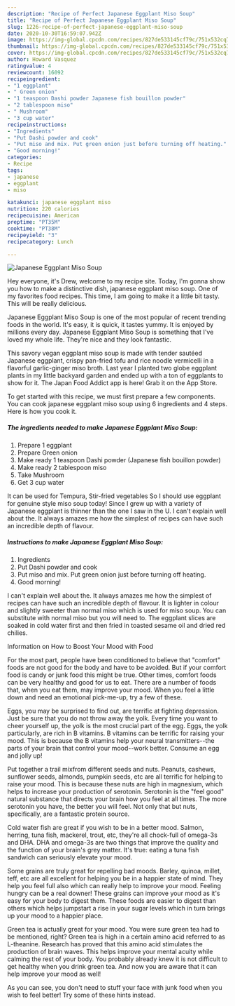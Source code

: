 ```yaml
---
description: "Recipe of Perfect Japanese Eggplant Miso Soup"
title: "Recipe of Perfect Japanese Eggplant Miso Soup"
slug: 1226-recipe-of-perfect-japanese-eggplant-miso-soup
date: 2020-10-30T16:59:07.942Z
image: https://img-global.cpcdn.com/recipes/827de533145cf79c/751x532cq70/japanese-eggplant-miso-soup-recipe-main-photo.jpg
thumbnail: https://img-global.cpcdn.com/recipes/827de533145cf79c/751x532cq70/japanese-eggplant-miso-soup-recipe-main-photo.jpg
cover: https://img-global.cpcdn.com/recipes/827de533145cf79c/751x532cq70/japanese-eggplant-miso-soup-recipe-main-photo.jpg
author: Howard Vasquez
ratingvalue: 4
reviewcount: 16092
recipeingredient:
- "1 eggplant"
- " Green onion"
- "1 teaspoon Dashi powder Japanese fish bouillon powder"
- "2 tablespoon miso"
- " Mushroom"
- "3 cup water"
recipeinstructions:
- "Ingredients"
- "Put Dashi powder and cook"
- "Put miso and mix. Put green onion just before turning off heating."
- "Good morning!"
categories:
- Recipe
tags:
- japanese
- eggplant
- miso

katakunci: japanese eggplant miso 
nutrition: 220 calories
recipecuisine: American
preptime: "PT35M"
cooktime: "PT38M"
recipeyield: "3"
recipecategory: Lunch

---
```



![Japanese Eggplant Miso Soup](https://img-global.cpcdn.com/recipes/827de533145cf79c/751x532cq70/japanese-eggplant-miso-soup-recipe-main-photo.jpg)

Hey everyone, it's Drew, welcome to my recipe site. Today, I'm gonna show you how to make a distinctive dish, japanese eggplant miso soup. One of my favorites food recipes. This time, I am going to make it a little bit tasty. This will be really delicious.

Japanese Eggplant Miso Soup is one of the most popular of recent trending foods in the world. It's easy, it is quick, it tastes yummy. It is enjoyed by millions every day. Japanese Eggplant Miso Soup is something that I've loved my whole life. They're nice and they look fantastic.

This savory vegan eggplant miso soup is made with tender sautéed Japanese eggplant, crispy pan-fried tofu and rice noodle vermicelli in a flavorful garlic-ginger miso broth. Last year I planted two globe eggplant plants in my little backyard garden and ended up with a ton of eggplants to show for it. The Japan Food Addict app is here! Grab it on the App Store.


To get started with this recipe, we must first prepare a few components. You can cook japanese eggplant miso soup using 6 ingredients and 4 steps. Here is how you cook it.

<!--inarticleads1-->

##### The ingredients needed to make Japanese Eggplant Miso Soup:

1. Prepare 1 eggplant
1. Prepare  Green onion
1. Make ready 1 teaspoon Dashi powder (Japanese fish bouillon powder)
1. Make ready 2 tablespoon miso
1. Take  Mushroom
1. Get 3 cup water


It can be used for Tempura, Stir-fried vegetables So I should use eggplant for genuine style miso soup today! Since I grew up with a variety of Japanese eggplant is thinner than the one I saw in the U. I can&#39;t explain well about the. It always amazes me how the simplest of recipes can have such an incredible depth of flavour. 

<!--inarticleads2-->

##### Instructions to make Japanese Eggplant Miso Soup:

1. Ingredients
1. Put Dashi powder and cook
1. Put miso and mix. Put green onion just before turning off heating.
1. Good morning!


I can&#39;t explain well about the. It always amazes me how the simplest of recipes can have such an incredible depth of flavour. It is lighter in colour and slightly sweeter than normal miso which is used for miso soup. You can substitute with normal miso but you will need to. The eggplant slices are soaked in cold water first and then fried in toasted sesame oil and dried red chilies. 

Information on How to Boost Your Mood with Food


For the most part, people have been conditioned to believe that "comfort" foods are not good for the body and have to be avoided. But if your comfort food is candy or junk food this might be true. Other times, comfort foods can be very healthy and good for us to eat. There are a number of foods that, when you eat them, may improve your mood. When you feel a little down and need an emotional pick-me-up, try a few of these.

Eggs, you may be surprised to find out, are terrific at fighting depression. Just be sure that you do not throw away the yolk. Every time you want to cheer yourself up, the yolk is the most crucial part of the egg. Eggs, the yolk particularly, are rich in B vitamins. B vitamins can be terrific for raising your mood. This is because the B vitamins help your neural transmitters--the parts of your brain that control your mood--work better. Consume an egg and jolly up!

Put together a trail mixfrom different seeds and nuts. Peanuts, cashews, sunflower seeds, almonds, pumpkin seeds, etc are all terrific for helping to raise your mood. This is because these nuts are high in magnesium, which helps to increase your production of serotonin. Serotonin is the "feel good" natural substance that directs your brain how you feel at all times. The more serotonin you have, the better you will feel. Not only that but nuts, specifically, are a fantastic protein source.

Cold water fish are great if you wish to be in a better mood. Salmon, herring, tuna fish, mackerel, trout, etc, they're all chock-full of omega-3s and DHA. DHA and omega-3s are two things that improve the quality and the function of your brain's grey matter. It's true: eating a tuna fish sandwich can seriously elevate your mood. 

Some grains are truly great for repelling bad moods. Barley, quinoa, millet, teff, etc are all excellent for helping you be in a happier state of mind. They help you feel full also which can really help to improve your mood. Feeling hungry can be a real downer! These grains can improve your mood as it's easy for your body to digest them. These foods are easier to digest than others which helps jumpstart a rise in your sugar levels which in turn brings up your mood to a happier place.

Green tea is actually great for your mood. You were sure green tea had to be mentioned, right? Green tea is high in a certain amino acid referred to as L-theanine. Research has proved that this amino acid stimulates the production of brain waves. This helps improve your mental acuity while calming the rest of your body. You probably already knew it is not difficult to get healthy when you drink green tea. And now you are aware that it can help improve your mood as well!

As you can see, you don't need to stuff your face with junk food when you wish to feel better! Try  some  of  these  hints  instead.

